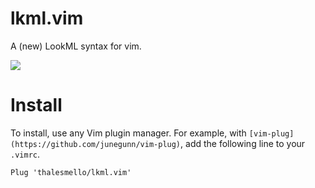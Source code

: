 # lkml.vim

A (new) LookML syntax for vim.

![](demo.png)

# Install

To install, use any Vim plugin manager. For example, with
`[vim-plug](https://github.com/junegunn/vim-plug)`, add the following line to
your `.vimrc`.

```
Plug 'thalesmello/lkml.vim'
```
